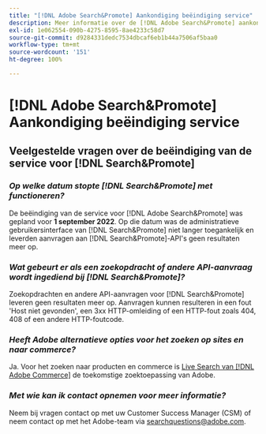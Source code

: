 ```yaml
---
title: "[!DNL Adobe Search&Promote] Aankondiging beëindiging service"
description: Meer informatie over de [!DNL Adobe Search&Promote] aankondiging beëindiging service.
exl-id: 1e062554-090b-4275-8595-8ae4233c58d7
source-git-commit: d9284331dedc7534dbcaf6eb1b44a7506af5baa0
workflow-type: tm+mt
source-wordcount: '151'
ht-degree: 100%

---
```


# [!DNL Adobe Search&Promote] Aankondiging beëindiging service

## Veelgestelde vragen over de beëindiging van de service voor [!DNL Search&Promote]

### **_Op welke datum stopte [!DNL Search&Promote] met functioneren?_**

De beëindiging van de service voor [!DNL Adobe Search&Promote] was gepland voor **1 september 2022**. Op die datum was de administratieve gebruikersinterface van [!DNL Search&Promote] niet langer toegankelijk en leverden aanvragen aan [!DNL Search&Promote]-API&#39;s geen resultaten meer op.

### **_Wat gebeurt er als een zoekopdracht of andere API-aanvraag wordt ingediend bij [!DNL Search&Promote]?_**

Zoekopdrachten en andere API-aanvragen voor [!DNL Search&Promote] leveren geen resultaten meer op. Aanvragen kunnen resulteren in een fout &#39;Host niet gevonden&#39;, een 3xx HTTP-omleiding of een HTTP-fout zoals 404, 408 of een andere HTTP-foutcode.

### **_Heeft Adobe alternatieve opties voor het zoeken op sites en naar commerce?_**

Ja. Voor het zoeken naar producten en commerce is [Live Search van [!DNL Adobe Commerce]](https://experienceleague.adobe.com/docs/commerce-merchant-services/live-search/guide-overview.html?lang=nl) de toekomstige zoektoepassing van Adobe.

<!-- ### **_Can Adobe recommend any frameworks or platforms that offer features similar to Search&Promote?_**

  Yes. If the Search&Promote feature is critical to your marketing strategy, consider the many open-source frameworks that exist to power search, including [Apache Solr](https://solr.apache.org/) and [Elastic Free and Open](https://www.elastic.co/about/free-and-open).  

  Also, both [AWS](https://aws.amazon.com/cloudsearch/) and [Microsoft&reg; Azure](https://azure.microsoft.com/en-us/services/search/) provide cloud-native search capabilities on their respective cloud platforms. You can integrate both options into Adobe Experience Manager Sites to power site search and more. -->

### **_Met wie kan ik contact opnemen voor meer informatie?_**

Neem bij vragen contact op met uw Customer Success Manager (CSM) of neem contact op met het Adobe-team via [searchquestions@adobe.com](mailto:searchquestions@adobe.com).
